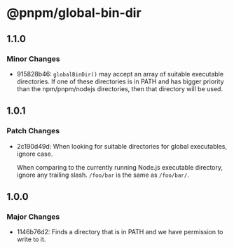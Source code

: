 # @pnpm/global-bin-dir

## 1.1.0

### Minor Changes

- 915828b46: `globalBinDir()` may accept an array of suitable executable directories.
  If one of these directories is in PATH and has bigger priority than the
  npm/pnpm/nodejs directories, then that directory will be used.

## 1.0.1

### Patch Changes

- 2c190d49d: When looking for suitable directories for global executables, ignore case.

  When comparing to the currently running Node.js executable directory,
  ignore any trailing slash. `/foo/bar` is the same as `/foo/bar/`.

## 1.0.0

### Major Changes

- 1146b76d2: Finds a directory that is in PATH and we have permission to write to it.
